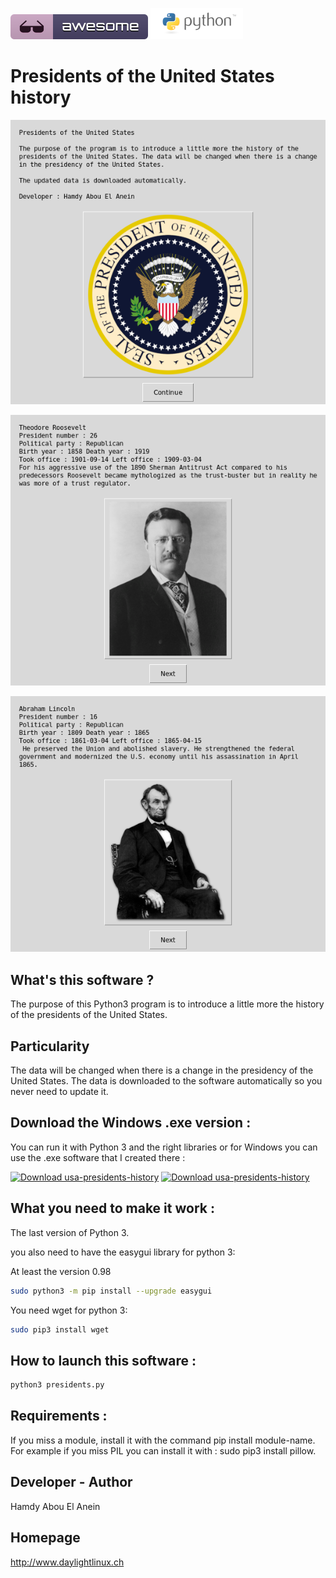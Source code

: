 ![Awesome](awesome.svg) ![Python](python.png)  

# Presidents of the United States history

![Screenshot](screenshot2.png)

![Screenshot](screenshot1.png)
 
![Screenshot](screenshot.png)

## What's this software ?  

The purpose of this Python3 program is to introduce a little more the history of the presidents of the United States. 

## Particularity

The data will be changed when there is a change in the presidency of the United States. The data is downloaded to the software automatically so you never need to update it.

## Download the Windows .exe version :

You can run it with Python 3 and the right libraries or for Windows you can use the .exe software that I created there :

[![Download usa-presidents-history](https://img.shields.io/sourceforge/dm/usa-presidents-history.svg)](https://sourceforge.net/projects/usa-presidents-history/files/latest/download)
[![Download usa-presidents-history](https://a.fsdn.com/con/app/sf-download-button)](https://sourceforge.net/projects/usa-presidents-history/files/latest/download)


## What you need to make it work :  


The last version of Python 3.

you also need to have the easygui library for python 3:

At least the version 0.98

```sh
sudo python3 -m pip install --upgrade easygui 
```

You need wget for python 3:


```sh
sudo pip3 install wget
```


## How to launch this software :  

```sh
python3 presidents.py
```  

## Requirements :

If you miss a module, install it with the command pip install module-name. For example if you miss PIL you can install it with : sudo pip3 install pillow.


## Developer - Author

Hamdy Abou El Anein

## Homepage

http://www.daylightlinux.ch 
